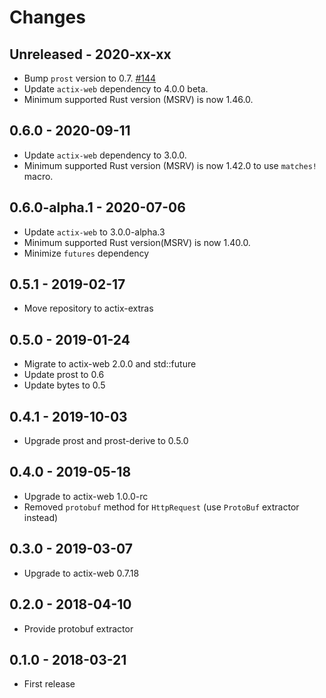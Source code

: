 # Changes

## Unreleased - 2020-xx-xx
* Bump `prost` version to 0.7. [#144]
* Update `actix-web` dependency to 4.0.0 beta.
* Minimum supported Rust version (MSRV) is now 1.46.0.

[#144]: https://github.com/actix/actix-extras/pull/144


## 0.6.0 - 2020-09-11
* Update `actix-web` dependency to 3.0.0.
* Minimum supported Rust version (MSRV) is now 1.42.0 to use `matches!` macro.


## 0.6.0-alpha.1 - 2020-07-06
* Update `actix-web` to 3.0.0-alpha.3
* Minimum supported Rust version(MSRV) is now 1.40.0.
* Minimize `futures` dependency


## 0.5.1 - 2019-02-17
* Move repository to actix-extras


## 0.5.0 - 2019-01-24
* Migrate to actix-web 2.0.0 and std::future
* Update prost to 0.6
* Update bytes to 0.5


## 0.4.1 - 2019-10-03
* Upgrade prost and prost-derive to 0.5.0


## 0.4.0 - 2019-05-18
* Upgrade to actix-web 1.0.0-rc
* Removed `protobuf` method for `HttpRequest` (use `ProtoBuf` extractor instead)


## 0.3.0 - 2019-03-07
* Upgrade to actix-web 0.7.18


## 0.2.0 - 2018-04-10
* Provide protobuf extractor


## 0.1.0 - 2018-03-21
* First release
